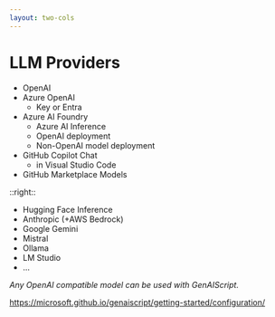 ```yaml
---
layout: two-cols
---
```


# LLM Providers

- OpenAI
- Azure OpenAI
    - Key or Entra
- Azure AI Foundry
    - Azure AI Inference
    - OpenAI deployment
    - Non-OpenAI model deployment
- GitHub Copilot Chat
    - in Visual Studio Code
- GitHub Marketplace Models

::right::

- Hugging Face Inference
- Anthropic (+AWS Bedrock)
- Google Gemini
- Mistral
- Ollama
- LM Studio
- ...

_Any OpenAI compatible model can be used with GenAIScript._

https://microsoft.github.io/genaiscript/getting-started/configuration/